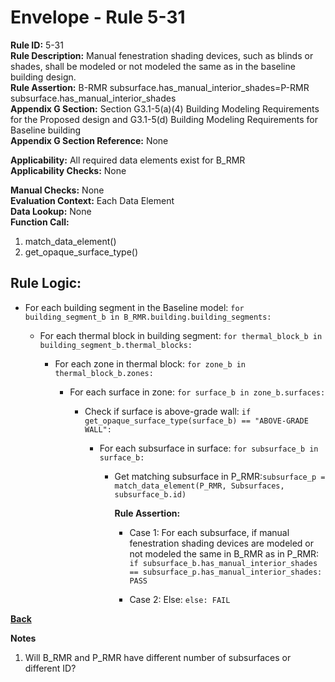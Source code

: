 
# Envelope - Rule 5-31  

**Rule ID:** 5-31  
**Rule Description:** Manual fenestration shading devices, such as blinds or shades, shall be modeled or not modeled the same as in the baseline building design.  
**Rule Assertion:** B-RMR subsurface.has_manual_interior_shades=P-RMR subsurface.has_manual_interior_shades  
**Appendix G Section:** Section G3.1-5(a)(4) Building Modeling Requirements for the Proposed design and G3.1-5(d) Building Modeling Requirements for Baseline building  
**Appendix G Section Reference:**  None

**Applicability:** All required data elements exist for B_RMR  
**Applicability Checks:** None  

**Manual Checks:** None  
**Evaluation Context:**  Each Data Element  
**Data Lookup:** None  
**Function Call:**  

  1. match_data_element()
  2. get_opaque_surface_type()

## Rule Logic:

- For each building segment in the Baseline model: `for building_segment_b in B_RMR.building.building_segments:`

  - For each thermal block in building segment: `for thermal_block_b in building_segment_b.thermal_blocks:`

    - For each zone in thermal block: `for zone_b in thermal_block_b.zones:`

      - For each surface in zone: `for surface_b in zone_b.surfaces:`

        - Check if surface is above-grade wall: `if get_opaque_surface_type(surface_b) == "ABOVE-GRADE WALL":`

          - For each subsurface in surface: `for subsurface_b in surface_b:`

            - Get matching subsurface in P_RMR:`subsurface_p = match_data_element(P_RMR, Subsurfaces, subsurface_b.id)`

              **Rule Assertion:**

              - Case 1: For each subsurface, if manual fenestration shading devices are modeled or not modeled the same in B_RMR as in P_RMR: `if subsurface_b.has_manual_interior_shades == subsurface_p.has_manual_interior_shades: PASS`

              - Case 2: Else: `else: FAIL`

**[Back](../_toc.md)**

**Notes**
1. Will B_RMR and P_RMR have different number of subsurfaces or different ID?
